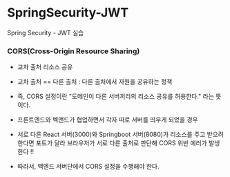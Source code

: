 # SpringSecurity-JWT
Spring Security - JWT 실습

### CORS(Cross-Origin Resource Sharing) 

- 교차 출처 리소스 공유
- 교차 출처 == 다른 출처 : 다른 출처에서 자원을 공유하는 정책

- 즉, CORS 설정이란 "도메인이 다른 서버끼리의 리소스 공유를 허용한다." 라는 뜻이다.

- 프론트엔드와 벡앤드가 협업하면서 각자 따로 서버를 띄우게 되었을 경우
- 서로 다른 React 서버(3000)와 Springboot 서버(8080)가 리소스를 주고 받으려 한다면 포트가 달라 브라우저가 서로 다른 출처로 판단해 CORS 위반 에러가 발생한다 !!
- 따라서, 백엔드 서버단에서 CORS 설정을 수행해야 한다. 

